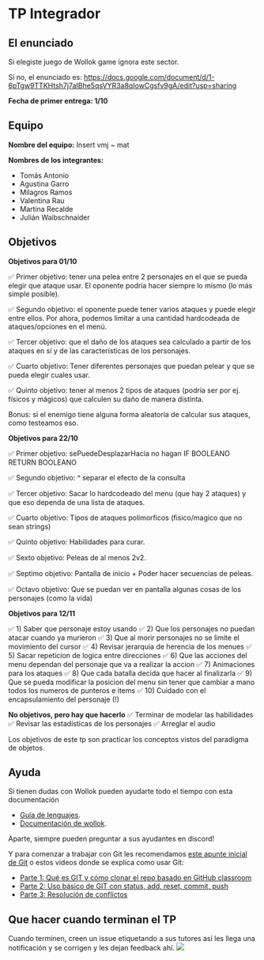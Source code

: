 # TP Integrador

## El enunciado

Si elegiste juego de Wollok game ignora este sector.

Si no, el enunciado es: https://docs.google.com/document/d/1-6pTgw9TTKHtsh7j7aIBhe5qsVYR3a8qIowCgsfv9gA/edit?usp=sharing

**Fecha de primer entrega: 1/10**

## Equipo

**Nombre del equipo:** Insert vmj ~ mat

**Nombres de los integrantes:**
- Tomás Antonio
- Agustina Garro
- Milagros Ramos
- Valentina Rau
- Martina Recalde
- Julián Waibschnaider


## Objetivos
**Objetivos para 01/10**

✅ Primer objetivo: tener una pelea entre 2 personajes en el que se pueda elegir que ataque usar. El oponente podría hacer siempre lo mismo (lo más simple posible).

✅ Segundo objetivo: el oponente puede tener varios ataques y puede elegir entre ellos.
Por ahora, podemos limitar a una cantidad hardcodeada de ataques/opciones en el menú.

✅ Tercer objetivo: que el daño de los ataques sea calculado a partir de los ataques en sí y de las características de los personajes.

✅ Cuarto objetivo: Tener diferentes personajes que puedan pelear y que se pueda elegir cuales usar.

✅ Quinto objetivo: tener al menos 2 tipos de ataques (podría ser por ej. físicos y mágicos) que calculen su daño de manera distinta.

Bonus: si el enemigo tiene alguna forma aleatoria de calcular sus ataques, como testeamos eso.

**Objetivos para 22/10**

✅ Primer objetivo: sePuedeDesplazarHacia no hagan IF BOOLEANO RETURN BOOLEANO

✅ Segundo objetivo: ^ separar el efecto de la consulta

✅ Tercer objetivo: Sacar lo hardcodeado del menu (que hay 2 ataques) y que eso dependa de una lista de ataques.

✅ Cuarto objetivo: Tipos de ataques polimorficos (fisico/magico que no sean strings)

✅ Quinto objetivo: Habilidades para curar.

✅ Sexto objetivo: Peleas de al menos 2v2.

✅ Septimo objetivo: Pantalla de inicio + Poder hacer secuencias de peleas.

✅ Octavo objetivo: Que se puedan ver en pantalla algunas cosas de los personajes (como la vida)

**Objetivos para 12/11**

✅ 1) Saber que personaje estoy usando
✅ 2) Que los personajes no puedan atacar cuando ya murieron
✅ 3) Que al morir personajes no se limite el movimiento del cursor
✅ 4) Revisar jerarquia de herencia de los menues
✅ 5) Sacar repeticion de logica entre direcciones
✅ 6) Que las acciones del menu dependan del personaje que va a realizar la accion
✅ 7) Animaciones para los ataques
✅ 8) Que cada batalla decida que hacer al finalizarla
✅ 9) Que se pueda modificar la posicion del menu sin tener que cambiar a mano todos los numeros de punteros e items
✅ 10) Cuidado con el encapsulamiento del personaje (!) 

**No objetivos, pero hay que hacerlo**
✅ Terminar de modelar las habilidades
✅ Revisar las estadísticas de los personajes
✅ Arreglar el audio

Los objetivos de este tp son practicar los conceptos vistos del paradigma de objetos.

## Ayuda

Si tienen dudas con Wollok pueden ayudarte todo el tiempo con esta documentación

- [Guía de lenguajes](https://docs.google.com/document/d/1oJ-tyQJoBtJh0kFcsV9wSUpgpopjGtoyhJdPUdjFIJQ/edit?usp=sharing).
- [Documentación de wollok](https://www.wollok.org/documentacion/wollokdoc/).

Aparte, siempre pueden preguntar a sus ayudantes en discord!

Y para comenzar a trabajar con Git les recomendamos [este apunte inicial de Git](https://docs.google.com/document/d/1ozqfYCwt-37stynmgAd5wJlNOFKWYQeIZoeqXpAEs0I/edit) o estos videos donde se explica como usar Git:
- [Parte 1: Qué es GIT y cómo clonar el repo basado en GitHub classroom](https://www.youtube.com/watch?v=rRKe7l-ZNvM)
- [Parte 2: Uso básico de GIT con status, add, reset, commit, push](https://www.youtube.com/watch?v=OgasfM5qJJE)
- [Parte 3: Resolución de conflictos](https://www.youtube.com/watch?v=sKcN7cWFniw)

## Que hacer cuando terminan el TP

Cuando terminen, creen un issue etiquetando a sus tutores así les llega una notificación y se corrigen y les dejan feedback ahí.
![](https://i.imgur.com/ypeXpBw.gif)
